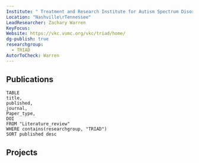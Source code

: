 ```yaml
---
Institute: " Treatment and Research Institute for Autism Spectrum Disorders (TRIAD)"
Location: "Nashville\rTennessee"
LeadResearcher: Zachary Warren
KeyFocus: 
Website: https://vkc.vumc.org/vkc/triad/home/
dg-publish: true
researchgroup:
  - TRIAD
AutorToCheck: Warren
---
```

## Publications

```dataview 
TABLE 
title, 
published,
journal,
Paper_type,
DOI
FROM "Literature_review"
WHERE contains(researchgroup, "TRIAD")
SORT published desc 
```



## Projects